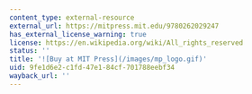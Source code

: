 ```yaml
---
content_type: external-resource
external_url: https://mitpress.mit.edu/9780262029247
has_external_license_warning: true
license: https://en.wikipedia.org/wiki/All_rights_reserved
status: ''
title: '![Buy at MIT Press](/images/mp_logo.gif)'
uid: 9fe1d6e2-c1fd-47e1-84cf-701788eebf34
wayback_url: ''
---
```

